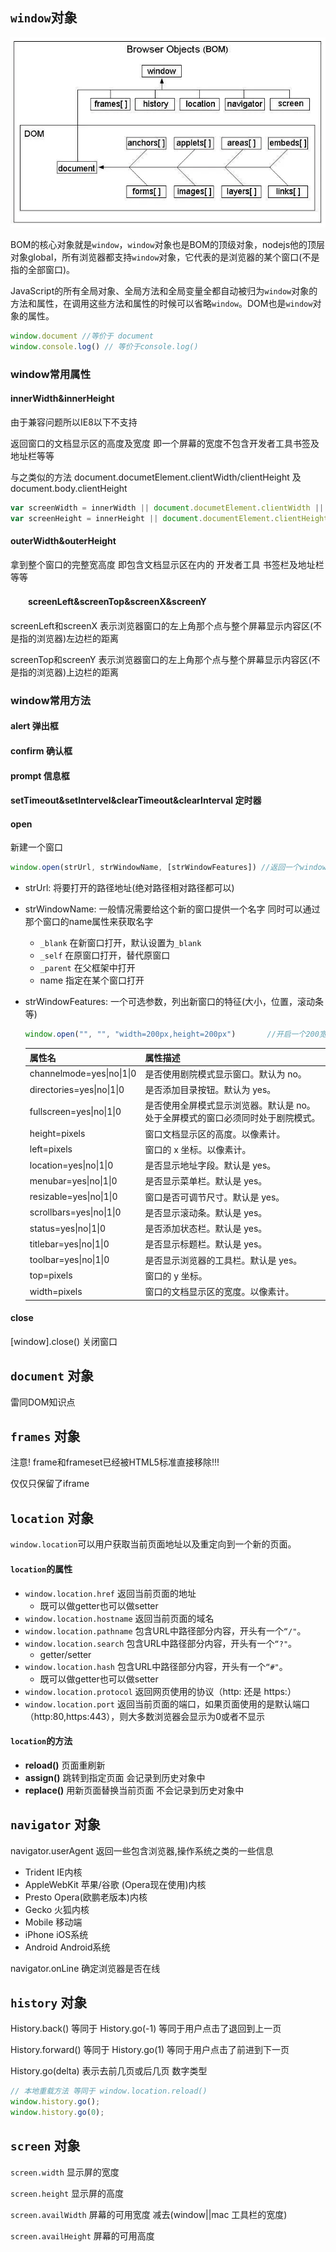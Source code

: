 



## `window`对象

![img](bom.png)

BOM的核心对象就是`window`，`window`对象也是BOM的顶级对象，nodejs他的顶层对象global，所有浏览器都支持`window`对象，它代表的是浏览器的某个窗口(不是指的全部窗口)。

JavaScript的所有全局对象、全局方法和全局变量全都自动被归为`window`对象的方法和属性，在调用这些方法和属性的时候可以省略`window`。DOM也是`window`对象的属性。

```js
window.document //等价于 document
window.console.log() // 等价于console.log()
```

### window常用属性

#### innerWidth&innerHeight

由于兼容问题所以IE8以下不支持

返回窗口的文档显示区的高度及宽度 即一个屏幕的宽度不包含开发者工具书签及地址栏等等

与之类似的方法 document.documetElement.clientWidth/clientHeight 及document.body.clientHeight

```javascript
var screenWidth = innerWidth || document.documetElement.clientWidth || document.body.clientWidth;
var screenHeight = innerHeight || document.documentElement.clientHeight || document.body.clientHeight;
```

#### outerWidth&outerHeight

拿到整个窗口的完整宽高度 即包含文档显示区在内的 开发者工具 书签栏及地址栏等等

#### 　　screenLeft&screenTop&screenX&screenY

screenLeft和screenX 表示浏览器窗口的左上角那个点与整个屏幕显示内容区(不是指的浏览器)左边栏的距离

screenTop和screenY 表示浏览器窗口的左上角那个点与整个屏幕显示内容区(不是指的浏览器)上边栏的距离

### window常用方法

#### alert 弹出框

#### confirm 确认框

#### prompt 信息框

#### setTimeout&setIntervel&clearTimeout&clearInterval 定时器

#### open

新建一个窗口

```javascript
window.open(strUrl, strWindowName, [strWindowFeatures])	//返回一个window对象
```

+ strUrl: 将要打开的路径地址(绝对路径相对路径都可以)

+ strWindowName: 一般情况需要给这个新的窗口提供一个名字 同时可以通过那个窗口的name属性来获取名字

  + `_blank` 在新窗口打开，默认设置为`_blank`
  + `_self` 在原窗口打开，替代原窗口
  + `_parent` 在父框架中打开
  + name 指定在某个窗口打开

+ strWindowFeatures: 一个可选参数，列出新窗口的特征(大小，位置，滚动条等) 

  ```javascript
  window.open("", "", "width=200px,height=200px")		//开启一个200宽高的新窗口 注意是字符串,注意是单等号赋值
  ```

  

  | 属性名                    | 属性描述                                                     |
  | ------------------------- | ------------------------------------------------------------ |
  | channelmode=yes\|no\|1\|0 | 是否使用剧院模式显示窗口。默认为 no。                        |
  | directories=yes\|no\|1\|0 | 是否添加目录按钮。默认为 yes。                               |
  | fullscreen=yes\|no\|1\|0  | 是否使用全屏模式显示浏览器。默认是 no。处于全屏模式的窗口必须同时处于剧院模式。 |
  | height=pixels             | 窗口文档显示区的高度。以像素计。                             |
  | left=pixels               | 窗口的 x 坐标。以像素计。                                    |
  | location=yes\|no\|1\|0    | 是否显示地址字段。默认是 yes。                               |
  | menubar=yes\|no\|1\|0     | 是否显示菜单栏。默认是 yes。                                 |
  | resizable=yes\|no\|1\|0   | 窗口是否可调节尺寸。默认是 yes。                             |
  | scrollbars=yes\|no\|1\|0  | 是否显示滚动条。默认是 yes。                                 |
  | status=yes\|no\|1\|0      | 是否添加状态栏。默认是 yes。                                 |
  | titlebar=yes\|no\|1\|0    | 是否显示标题栏。默认是 yes。                                 |
  | toolbar=yes\|no\|1\|0     | 是否显示浏览器的工具栏。默认是 yes。                         |
  | top=pixels                | 窗口的 y 坐标。                                              |
  | width=pixels              | 窗口的文档显示区的宽度。以像素计。                           |



#### close 

[window].close() 关闭窗口

## `document` 对象

雷同DOM知识点

## `frames` 对象

注意! frame和frameset已经被HTML5标准直接移除!!!

仅仅只保留了iframe

## `location` 对象

`window.location`可以用户获取当前页面地址以及重定向到一个新的页面。

####  `location`的属性

- `window.location.href` 返回当前页面的地址
  - 既可以做getter也可以做setter
- `window.location.hostname` 返回当前页面的域名
- `window.location.pathname` 包含URL中路径部分内容，开头有一个`“/"`。
- `window.location.search` 包含URL中路径部分内容，开头有一个`“?"`。
  - getter/setter
- `window.location.hash` 包含URL中路径部分内容，开头有一个`“#"`。
  - 既可以做getter也可以做setter
- `window.location.protocol` 返回网页使用的协议（http: 还是 https:）
- `window.location.port` 返回当前页面的端口，如果页面使用的是默认端口（http:80,https:443），则大多数浏览器会显示为0或者不显示

#### `location`的方法

+ **reload()** 页面重刷新
+ **assign()** 跳转到指定页面 会记录到历史对象中
+ **replace()** 用新页面替换当前页面 不会记录到历史对象中

## `navigator` 对象

navigator.userAgent 返回一些包含浏览器,操作系统之类的一些信息

+ Trident IE内核
+ AppleWebKit 苹果/谷歌 (Opera现在使用)内核
+ Presto Opera(欧鹏老版本)内核
+ Gecko 火狐内核
+ Mobile 移动端
+ iPhone iOS系统
+ Android Android系统

navigator.onLine 确定浏览器是否在线

## `history` 对象

History.back() 等同于 History.go(-1) 等同于用户点击了退回到上一页

History.forward() 等同于 History.go(1) 等同于用户点击了前进到下一页

History.go(delta)  表示去前几页或后几页 数字类型

```javascript
// 本地重载方法 等同于 window.location.reload()
window.history.go();
window.history.go(0);
```

## `screen` 对象

`screen.width` 显示屏的宽度

`screen.height` 显示屏的高度

`screen.availWidth` 屏幕的可用宽度 减去(window||mac 工具栏的宽度)

`screen.availHeight` 屏幕的可用高度